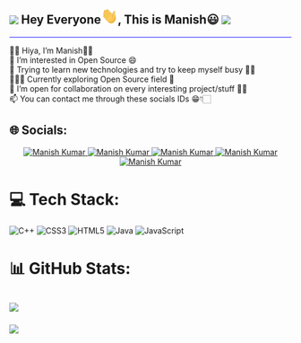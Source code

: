 ## <img src="https://media.giphy.com/media/iY8CRBdQXODJSCERIr/giphy.gif" width="30px"> Hey Everyone<img src="https://raw.githubusercontent.com/ABSphreak/ABSphreak/master/gifs/Hi.gif" width="30px">, This is Manish😃 <img src="https://media.giphy.com/media/iY8CRBdQXODJSCERIr/giphy.gif" width="30px">

<hr style="height:2px;border-width:1;border-radius: 5px;color:gray;background-color:#8080ff">

👋🏻 Hiya, I’m Manish✌🏻 <br/> 
👀 I’m interested in Open Source 😄<br/>
🌱 Trying to learn new technologies and try to keep myself busy 🤵🏻 <br/>
👨🏻‍💻 Currently exploring Open Source field 📱</br>
💞️ I’m open for collaboration on every interesting project/stuff ✌🏻<br/>
📫 You can contact me through these socials IDs 😁👇🏻  <br/>

## 🌐 Socials:
<p align="center">
<a href="https://www.linkedin.com/in/grootoff/">
<img border="0" alt="Manish Kumar" src="https://img.icons8.com/doodle/40/000000/linkedin--v2.png"/>
</a>
<a href="https://twitter.com/grootoff6">
<img border="0" alt="Manish Kumar" src="https://img.icons8.com/nolan/40/twitter.png"/>
</a>
<a href="https://www.instagram.com/groot_off/">
<img border="0" alt="Manish Kumar" src="https://img.icons8.com/doodle/38/000000/instagram--v1.png"/>
</a>

<a href="https://tttttt.me/grootoff">
<img border="0" alt="Manish Kumar" src="https://img.icons8.com/doodle/40/000000/telegram-app.png"/>
</a>

<a href="mailto:ms.excv@gmail.com">
<img border="0" alt="Manish Kumar" src="https://img.icons8.com/doodle/38/000000/gmail-new.png"/>
</a>
</p>


# 💻 Tech Stack:
![C++](https://img.shields.io/badge/c++-%2300599C.svg?style=for-the-badge&logo=c%2B%2B&logoColor=white) ![CSS3](https://img.shields.io/badge/css3-%231572B6.svg?style=for-the-badge&logo=css3&logoColor=white) ![HTML5](https://img.shields.io/badge/html5-%23E34F26.svg?style=for-the-badge&logo=html5&logoColor=white) ![Java](https://img.shields.io/badge/java-%23ED8B00.svg?style=for-the-badge&logo=java&logoColor=white) ![JavaScript](https://img.shields.io/badge/javascript-%23323330.svg?style=for-the-badge&logo=javascript&logoColor=%23F7DF1E)

# 📊 GitHub Stats:
![](https://github-readme-stats.vercel.app/api?username=grootoff&theme=swift&hide_border=false&include_all_commits=true&count_private=false)
---
[![](https://visitcount.itsvg.in/api?id=grootoff&icon=0&color=0)](https://visitcount.itsvg.in)
